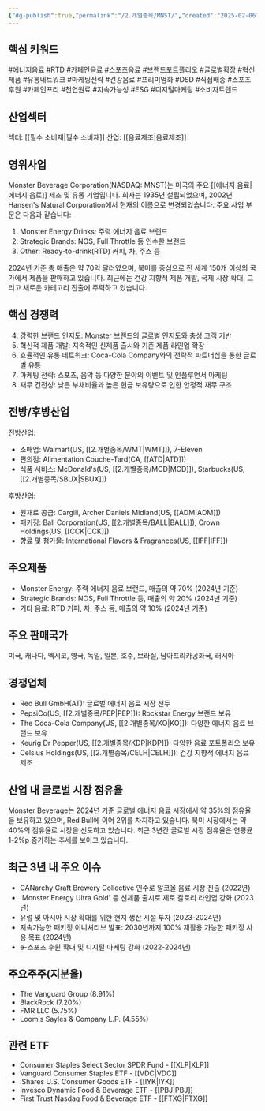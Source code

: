 ```yaml
---
{"dg-publish":true,"permalink":"/2.개별종목/MNST/","created":"2025-02-06T21:25:41.785+09:00","updated":"2025-07-29T21:37:04.926+09:00"}
---
```


## 핵심 키워드

#에너지음료 #RTD #카페인음료 #스포츠음료 #브랜드포트폴리오 #글로벌확장 #혁신제품 #유통네트워크 #마케팅전략 #건강음료 #프리미엄화 #DSD #직접배송 #스포츠후원 #카페인프리 #천연원료 #지속가능성 #ESG #디지털마케팅 #소비자트렌드

## 산업섹터

섹터: [[필수 소비재\|필수 소비재]]
산업: [[음료제조\|음료제조]]

## 영위사업

Monster Beverage Corporation(NASDAQ: MNST)는 미국의 주요 [[에너지 음료\|에너지 음료]] 제조 및 유통 기업입니다. 회사는 1935년 설립되었으며, 2002년 Hansen's Natural Corporation에서 현재의 이름으로 변경되었습니다. 주요 사업 부문은 다음과 같습니다:

1. Monster Energy Drinks: 주력 에너지 음료 브랜드
2. Strategic Brands: NOS, Full Throttle 등 인수한 브랜드
3. Other: Ready-to-drink(RTD) 커피, 차, 주스 등

2024년 기준 총 매출은 약 70억 달러였으며, 북미를 중심으로 전 세계 150개 이상의 국가에서 제품을 판매하고 있습니다. 최근에는 건강 지향적 제품 개발, 국제 시장 확대, 그리고 새로운 카테고리 진출에 주력하고 있습니다.

## 핵심 경쟁력

4. 강력한 브랜드 인지도: Monster 브랜드의 글로벌 인지도와 충성 고객 기반
5. 혁신적 제품 개발: 지속적인 신제품 출시와 기존 제품 라인업 확장
6. 효율적인 유통 네트워크: Coca-Cola Company와의 전략적 파트너십을 통한 글로벌 유통
7. 마케팅 전략: 스포츠, 음악 등 다양한 분야의 이벤트 및 인플루언서 마케팅
8. 재무 건전성: 낮은 부채비율과 높은 현금 보유량으로 인한 안정적 재무 구조

## 전방/후방산업

전방산업:

- 소매업: Walmart(US, [[2.개별종목/WMT\|WMT]]), 7-Eleven
- 편의점: Alimentation Couche-Tard(CA, [[ATD\|ATD]])
- 식품 서비스: McDonald's(US, [[2.개별종목/MCD\|MCD]]), Starbucks(US, [[2.개별종목/SBUX\|SBUX]])

후방산업:

- 원재료 공급: Cargill, Archer Daniels Midland(US, [[ADM\|ADM]])
- 패키징: Ball Corporation(US, [[2.개별종목/BALL\|BALL]]), Crown Holdings(US, [[CCK\|CCK]])
- 향료 및 첨가물: International Flavors & Fragrances(US, [[IFF\|IFF]])

## 주요제품

- Monster Energy: 주력 에너지 음료 브랜드, 매출의 약 70% (2024년 기준)
- Strategic Brands: NOS, Full Throttle 등, 매출의 약 20% (2024년 기준)
- 기타 음료: RTD 커피, 차, 주스 등, 매출의 약 10% (2024년 기준)

## 주요 판매국가

미국, 캐나다, 멕시코, 영국, 독일, 일본, 호주, 브라질, 남아프리카공화국, 러시아

## 경쟁업체

- Red Bull GmbH(AT): 글로벌 에너지 음료 시장 선두
- PepsiCo(US, [[2.개별종목/PEP\|PEP]]): Rockstar Energy 브랜드 보유
- The Coca-Cola Company(US, [[2.개별종목/KO\|KO]]): 다양한 에너지 음료 브랜드 보유
- Keurig Dr Pepper(US, [[2.개별종목/KDP\|KDP]]): 다양한 음료 포트폴리오 보유
- Celsius Holdings(US, [[2.개별종목/CELH\|CELH]]): 건강 지향적 에너지 음료 제조

## 산업 내 글로벌 시장 점유율

Monster Beverage는 2024년 기준 글로벌 에너지 음료 시장에서 약 35%의 점유율을 보유하고 있으며, Red Bull에 이어 2위를 차지하고 있습니다. 북미 시장에서는 약 40%의 점유율로 시장을 선도하고 있습니다. 최근 3년간 글로벌 시장 점유율은 연평균 1-2%p 증가하는 추세를 보이고 있습니다.

## 최근 3년 내 주요 이슈

- CANarchy Craft Brewery Collective 인수로 알코올 음료 시장 진출 (2022년)
- 'Monster Energy Ultra Gold' 등 신제품 출시로 제로 칼로리 라인업 강화 (2023년)
- 유럽 및 아시아 시장 확대를 위한 현지 생산 시설 투자 (2023-2024년)
- 지속가능한 패키징 이니셔티브 발표: 2030년까지 100% 재활용 가능한 패키징 사용 목표 (2024년)
- e-스포츠 후원 확대 및 디지털 마케팅 강화 (2022-2024년)

## 주요주주(지분율)

- The Vanguard Group (8.91%)
- BlackRock (7.20%)
- FMR LLC (5.75%)
- Loomis Sayles & Company L.P. (4.55%)

## 관련 ETF

- Consumer Staples Select Sector SPDR Fund - [[XLP\|XLP]]
- Vanguard Consumer Staples ETF - [[VDC\|VDC]]
- iShares U.S. Consumer Goods ETF - [[IYK\|IYK]]
- Invesco Dynamic Food & Beverage ETF - [[PBJ\|PBJ]]
- First Trust Nasdaq Food & Beverage ETF - [[FTXG\|FTXG]]